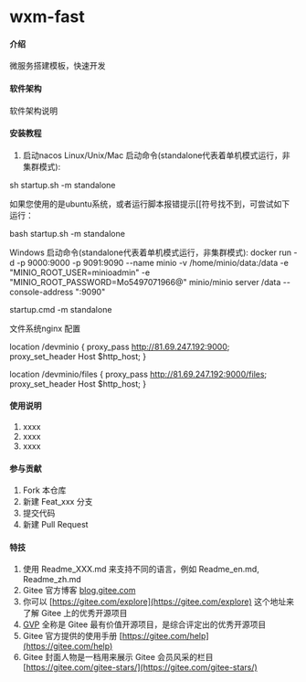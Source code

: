 # wxm-fast

#### 介绍
微服务搭建模板，快速开发

#### 软件架构
软件架构说明


#### 安装教程

1.  启动nacos
Linux/Unix/Mac
启动命令(standalone代表着单机模式运行，非集群模式):

 sh startup.sh -m standalone

如果您使用的是ubuntu系统，或者运行脚本报错提示[[符号找不到，可尝试如下运行：

bash startup.sh -m standalone

Windows
启动命令(standalone代表着单机模式运行，非集群模式):
 docker run -d   -p 9000:9000 -p 9091:9090   --name minio   -v /home/minio/data:/data   -e "MINIO_ROOT_USER=minioadmin"   -e "MINIO_ROOT_PASSWORD=Mo5497071966@"   minio/minio server /data --console-address ":9090"


startup.cmd -m standalone

文件系统nginx 配置

   location /devminio {
     proxy_pass http://81.69.247.192:9000;
     proxy_set_header Host $http_host;
    }

   location /devminio/files {
     proxy_pass http://81.69.247.192:9000/files;
     proxy_set_header Host $http_host;
    }

#### 使用说明

1.  xxxx
2.  xxxx
3.  xxxx

#### 参与贡献

1.  Fork 本仓库
2.  新建 Feat_xxx 分支
3.  提交代码
4.  新建 Pull Request


#### 特技

1.  使用 Readme\_XXX.md 来支持不同的语言，例如 Readme\_en.md, Readme\_zh.md
2.  Gitee 官方博客 [blog.gitee.com](https://blog.gitee.com)
3.  你可以 [https://gitee.com/explore](https://gitee.com/explore) 这个地址来了解 Gitee 上的优秀开源项目
4.  [GVP](https://gitee.com/gvp) 全称是 Gitee 最有价值开源项目，是综合评定出的优秀开源项目
5.  Gitee 官方提供的使用手册 [https://gitee.com/help](https://gitee.com/help)
6.  Gitee 封面人物是一档用来展示 Gitee 会员风采的栏目 [https://gitee.com/gitee-stars/](https://gitee.com/gitee-stars/)
